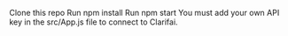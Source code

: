 Clone this repo
Run npm install
Run npm start
You must add your own API key in the src/App.js file to connect to Clarifai.
